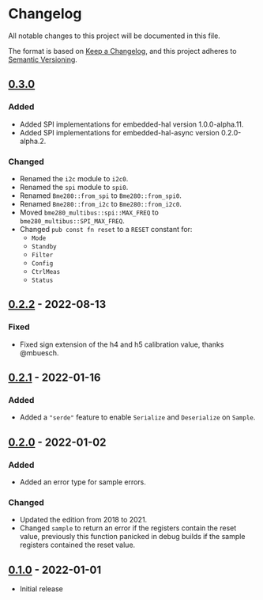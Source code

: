 # Changelog
All notable changes to this project will be documented in this file.

The format is based on [Keep a Changelog](https://keepachangelog.com/en/1.0.0/),
and this project adheres to [Semantic Versioning](https://semver.org/spec/v2.0.0.html).

## [0.3.0]
### Added
- Added SPI implementations for embedded-hal version 1.0.0-alpha.11.
- Added SPI implementations for embedded-hal-async version 0.2.0-alpha.2.

### Changed
- Renamed the `i2c` module to `i2c0`.
- Renamed the `spi` module to `spi0`.
- Renamed `Bme280::from_spi` to `Bme280::from_spi0`.
- Renamed `Bme280::from_i2c` to `Bme280::from_i2c0`.
- Moved `bme280_multibus::spi::MAX_FREQ` to `bme280_multibus::SPI_MAX_FREQ`.
- Changed `pub const fn reset` to a `RESET` constant for:
  - `Mode`
  - `Standby`
  - `Filter`
  - `Config`
  - `CtrlMeas`
  - `Status`

## [0.2.2] - 2022-08-13
### Fixed
- Fixed sign extension of the h4 and h5 calibration value, thanks @mbuesch.

## [0.2.1] - 2022-01-16
### Added
- Added a `"serde"` feature to enable `Serialize` and `Deserialize` on `Sample`.

## [0.2.0] - 2022-01-02
### Added
- Added an error type for sample errors.

### Changed
- Updated the edition from 2018 to 2021.
- Changed `sample` to return an error if the registers contain the reset value,
  previously this function panicked in debug builds if the sample registers
  contained the reset value. 

## [0.1.0] - 2022-01-01
- Initial release

[Unreleased]: https://github.com/newAM/bme280-multibus/compare/v0.3.0...HEAD
[0.3.0]: https://github.com/newAM/bme280-multibus/compare/v0.2.2...v0.3.0
[0.2.2]: https://github.com/newAM/bme280-multibus/compare/v0.2.1...v0.2.2
[0.2.1]: https://github.com/newAM/bme280-multibus/compare/v0.2.0...v0.2.1
[0.2.0]: https://github.com/newAM/bme280-multibus/compare/v0.1.0...v0.2.0
[0.1.0]: https://github.com/newAM/bme280-multibus/releases/tag/v0.1.0
